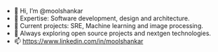 - 👋 Hi, I’m @moolshankar
- 👀 Expertise: Software development, design and architecture.
- 🌱 Current projects: SRE, Machine learning and image processing.
- 💞️ Always exploring open source projects and nextgen technologies. 
- 📫 https://www.linkedin.com/in/moolshankar

<!---
moolshankar/moolshankar is a ✨ special ✨ repository because its `README.md` (this file) appears on your GitHub profile.
You can click the Preview link to take a look at your changes.
--->
